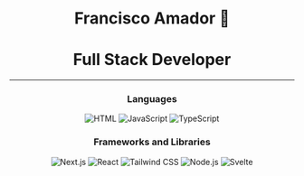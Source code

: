 <h1 align="center">Francisco Amador 🌌</h1>

<h1 align="center">
  <strong>Full Stack Developer</strong>
</h1>

---

<h3 align="center">Languages</h3>
<p align="center">
  <img src="https://img.shields.io/badge/Html-orange?style=for-the-badge&logo=HTML5&logoColor=white" alt="HTML">
  <img src="https://img.shields.io/badge/Javascript-gray?style=for-the-badge&logo=JavaScript" alt="JavaScript">
  <img src="https://img.shields.io/badge/Typescript-blue?style=for-the-badge&logo=Typescript&logoColor=white" alt="TypeScript">
</p>

<h3 align="center">Frameworks and Libraries</h3>
<p align="center">
  <img src="https://img.shields.io/badge/Next.js-black?style=for-the-badge&logo=Next.js" alt="Next.js">
  <img src="https://img.shields.io/badge/react-blue?style=for-the-badge&logo=react&logoColor=white" alt="React">
  <img src="https://img.shields.io/badge/Tailwind%20css-%2361DAFB?style=for-the-badge&logo=Tailwind%20css&logoColor=white" alt="Tailwind CSS">
  <img src="https://img.shields.io/badge/Node.js-%235FA04E?style=for-the-badge&logo=Node.js&logoColor=white" alt="Node.js">
  <img src="https://img.shields.io/badge/Svelte-%23FF3E00?style=for-the-badge&logo=Svelte&logoColor=white" alt="Svelte">
</p>
